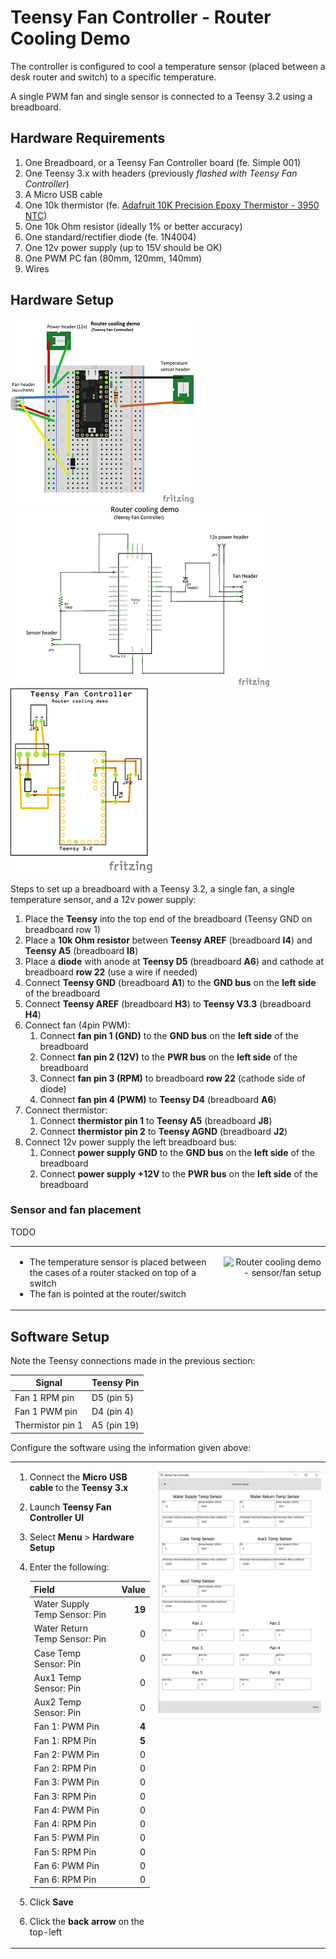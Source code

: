 <style>
.ctbl-wrapper > table > tbody > tr > td {
  vertical-align:top;
  border:none;
}
.ctbl-wrapper > table > tbody > tr {
  border:none;
}
.ctbl-wrapper > table {
  border:none;
}
</style>

# Teensy Fan Controller - Router Cooling Demo

The controller is configured to cool a temperature sensor (placed between a desk router and switch) to a specific temperature.

A single PWM fan and single sensor is connected to a Teensy 3.2 using a breadboard.


## Hardware Requirements

1. One Breadboard, or a Teensy Fan Controller board (fe. Simple 001)
1. One Teensy 3.x with headers (previously *flashed with Teensy Fan Controller*)
1. A Micro USB cable
1. One 10k thermistor (fe. [Adafruit 10K Precision Epoxy Thermistor - 3950 NTC][1])
1. One 10k Ohm resistor (ideally 1% or better accuracy)
1. One standard/rectifier diode (fe. 1N4004)
1. One 12v power supply (up to 15V should be OK)
1. One PWM PC fan (80mm, 120mm, 140mm)
1. Wires

[1]: https://www.adafruit.com/product/372


## Hardware Setup

[![Breadboard wiring diagram](../../doc/images/rcd.thumb.breadboard.png)](../../doc/images/rcd.breadboard.png) [![Schematic](../../doc/images/rcd.thumb.schematic.png)](../../doc/images/rcd.schematic.png) [![Board example](../../doc/images/rcd.thumb.board.png)](../../doc/images/rcd.board.png)

Steps to set up a breadboard with a Teensy 3.2, a single fan, a single temperature sensor, and a 12v power supply:

1. Place the **Teensy** into the top end of the breadboard (Teensy GND on breadboard row 1)
1. Place a **10k Ohm resistor** between **Teensy AREF** (breadboard **I4**) and **Teensy A5** (breadboard **I8**)
1. Place a **diode** with anode at **Teensy D5** (breadboard **A6**) and cathode at breadboard **row 22** (use a wire if needed)
1. Connect **Teensy GND** (breadboard **A1**) to the **GND bus** on the **left side** of the breadboard
1. Connect **Teensy AREF** (breadboard **H3**) to **Teensy V3.3** (breadboard **H4**)
1. Connect fan (4pin PWM):
   1. Connect **fan pin 1 (GND)** to the **GND bus** on the **left side** of the breadboard
   1. Connect **fan pin 2 (12V)** to the **PWR bus** on the **left side** of the breadboard
   1. Connect **fan pin 3 (RPM)** to breadboard **row 22** (cathode side of diode)
   1. Connect **fan pin 4 (PWM)** to **Teensy D4** (breadboard **A6**)
1. Connect thermistor:
   1. Connect **thermistor pin 1** to **Teensy A5** (breadboard **J8**)
   1. Connect **thermistor pin 2** to **Teensy AGND** (breadboard **J2**)
1. Connect 12v power supply the left breadboard bus:
   1. Connect **power supply GND** to the **GND bus** on the **left side** of the breadboard
   1. Connect **power supply +12V** to the **PWR bus** on the **left side** of the breadboard

### Sensor and fan placement

TODO 

<div class="ctbl-wrapper">
<table>
<tbody>
<tr>
<td>

* The temperature sensor is placed between the cases of a router stacked on top of a switch
* The fan is pointed at the router/switch

</td>
<td align="right">

![Router cooling demo - sensor/fan setup](../../doc/images/rcd.setup.jpg)

</td>
</tr>
</tbody>
</table>
</div>


## Software Setup

Note the Teensy connections made in the previous section:

Signal | Teensy Pin
------ | ---------
Fan 1 RPM pin | D5 (pin 5)
Fan 1 PWM pin | D4 (pin 4)
Thermistor pin 1 | A5 (pin 19)

Configure the software using the information given above:

<div class="ctbl-wrapper">
<table>
<tbody>
<tr>
<td>

1. Connect the **Micro USB cable** to the **Teensy 3.x**
1. Launch **Teensy Fan Controller UI**
1. Select **Menu** > **Hardware Setup**
1. Enter the following:

    Field | Value
    ----- | -----:
    Water Supply Temp Sensor: Pin | **19**
    Water Return Temp Sensor: Pin | 0
    Case Temp Sensor: Pin | 0
    Aux1 Temp Sensor: Pin | 0
    Aux2 Temp Sensor: Pin | 0
    Fan 1: PWM Pin | **4**
    Fan 1: RPM Pin | **5**
    Fan 2: PWM Pin | 0
    Fan 2: RPM Pin | 0
    Fan 3: PWM Pin | 0
    Fan 3: RPM Pin | 0
    Fan 4: PWM Pin | 0
    Fan 4: RPM Pin | 0
    Fan 5: PWM Pin | 0
    Fan 5: RPM Pin | 0
    Fan 6: PWM Pin | 0
    Fan 6: RPM Pin | 0

1. Click **Save**
1. Click the **back arrow** on the top-left

</td>
<td align="right">

![Router cooling demo - fan settings](../../doc/images/rcd.sw.fansettings.jpg)

</td>
</tr>
</tbody>
</table>
</div>


